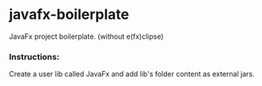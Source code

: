# javafx-boilerplate
JavaFx project boilerplate. (without e(fx)clipse)

### Instructions:
Create a user lib called JavaFx and add lib's folder content as external jars.
